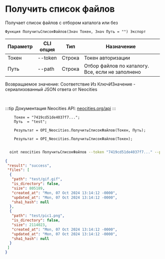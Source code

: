 ﻿---
sidebar_position: 4
---

# Получить список файлов
 Получает список файлов с отбором каталога или без



`Функция ПолучитьСписокФайлов(Знач Токен, Знач Путь = "") Экспорт`

  | Параметр | CLI опция | Тип | Назначение |
  |-|-|-|-|
  | Токен | --token | Строка | Токен авторизации |
  | Путь | --path | Строка | Отбор файлов по каталогу. Все, если не заполнено |

  
  Возвращаемое значение:   Соответствие Из КлючИЗначение - сериализованный JSON ответа от Neocities

<br/>

:::tip
Документация Neocities API: [neocities.org/api](https://neocities.org/api)
:::
<br/>


```bsl title="Пример кода"
    Токен = "7419cd51de4037f7...";
    Путь  = "test";

    Результат = OPI_Neocities.ПолучитьСписокФайлов(Токен, Путь);

    Результат = OPI_Neocities.ПолучитьСписокФайлов(Токен);
```



```sh title="Пример команды CLI"
    
  oint neocities ПолучитьСписокФайлов --token "7419cd51de4037f7..." --path %path%

```

```json title="Результат"
{
 "result": "success",
 "files": [
  {
   "path": "test/gif.gif",
   "is_directory": false,
   "size": 805189,
   "created_at": "Mon, 07 Oct 2024 13:14:12 -0000",
   "updated_at": "Mon, 07 Oct 2024 13:14:12 -0000",
   "sha1_hash": null
  },
  {
   "path": "test/pic1.png",
   "is_directory": false,
   "size": 2114023,
   "created_at": "Mon, 07 Oct 2024 13:14:12 -0000",
   "updated_at": "Mon, 07 Oct 2024 13:14:12 -0000",
   "sha1_hash": null
  }
 ]
}
```
